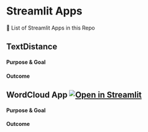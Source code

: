 # Streamlit Apps


🔎 List of Streamlit Apps in this Repo

## TextDistance

#### Purpose & Goal

#### Outcome


## WordCloud App [![Open in Streamlit](https://static.streamlit.io/badges/streamlit_badge_black_white.svg)]([https://share.streamlit.io/jkanner/streamlit-audio/main/app.py](https://github.com/majoralex/streamlit/blob/main/wordcloud_ngram_app/wordcloud_app.py))

#### Purpose & Goal

#### Outcome


